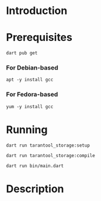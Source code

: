 # Introduction

# Prerequisites

```
dart pub get
```

### For Debian-based

```
apt -y install gcc
```

### For Fedora-based
```
yum -y install gcc
```

# Running

```
dart run tarantool_storage:setup
```

```
dart run tarantool_storage:compile
```

```
dart run bin/main.dart
```

# Description
